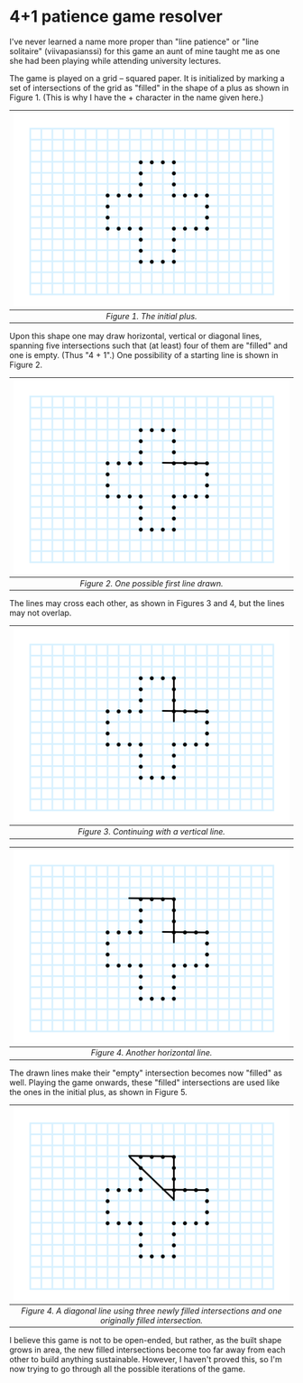 # 4+1 patience game resolver

I've never learned a name more proper than "line patience" or "line solitaire"
(viivapasianssi) for this game an aunt of mine taught me as one she had been
playing while attending university lectures.

The game is played on a grid – squared paper. It is initialized by marking a
set of intersections of the grid as "filled" in the shape of a plus as shown
in Figure 1.
(This is why I have the + character in the name given here.)

| ![The basic plus shape to initialize the game](images/initial.png) |
|:--:|
| *Figure 1. The initial plus.* |

Upon this shape one may draw horizontal, vertical or diagonal lines, spanning
five intersections such that (at least) four of them are "filled" and one
is empty. (Thus "4 + 1".) One possibility of a starting line is shown in
Figure 2.

| ![A horizontal line has been drawn along the top of the right bar of the plus, spanning one empty intersection inwards to the plus.](images/step1.png) |
|:--:|
| *Figure 2. One possible first line drawn.* |

The lines may cross each other, as shown in Figures 3 and 4, but the lines
may not overlap.

| ![A vertical line has been drawn along the right side of the top bar of the plus, spanning one empty intersection inwards to the plus.](images/step2.png) |
|:--:|
| *Figure 3. Continuing with a vertical line.* |

| ![Third line has been drawn horizontally along the top of the plus, spanning one empty intersection to the left.](images/step3.png) |
|:--:|
| *Figure 4. Another horizontal line.* |

The drawn lines make their "empty" intersection becomes now "filled" as well.
Playing the game onwards, these "filled" intersections are used like the ones
in the initial plus, as shown in Figure 5.

| ![Fourth line has been drawn diagonally from the left end of the previous line down rigth to the bottom end of the second line.](images/step4.png) |
|:--:|
| *Figure 4. A diagonal line using three newly filled intersections and one originally filled intersection.* |

I believe this game is not to be open-ended, but rather, as the built shape grows
in area, the new filled intersections become too far away from each other to
build anything sustainable. However, I haven't proved this, so I'm now
trying to go through all the possible iterations of the game.

